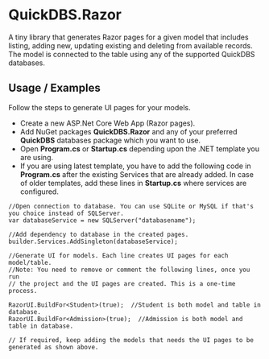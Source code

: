 # QuickDBS.Razor

A tiny library that generates Razor pages for a given model that includes listing, adding new, updating existing and deleting from available records. The model is connected to the table using any of the supported QuickDBS databases.

## Usage / Examples

Follow the steps to generate UI pages for your models.
- Create a new ASP.Net Core Web App (Razor pages).
- Add NuGet packages **QuickDBS.Razor** and any of your preferred **QuickDBS** databases package which you want to use.
- Open **Program.cs** or **Startup.cs** depending upon the .NET template you are using.
- If you are using latest template, you have to add the following code in **Program.cs** after the existing Services that are already added. In case of older templates, add these lines in **Startup.cs** where services are configured.
```
//Open connection to database. You can use SQLite or MySQL if that's you choice instead of SQLServer.
var databaseService = new SQLServer("databasename");

//Add dependency to database in the created pages.
builder.Services.AddSingleton(databaseService);

//Generate UI for models. Each line creates UI pages for each model/table.
//Note: You need to remove or comment the following lines, once you run
// the project and the UI pages are created. This is a one-time process.

RazorUI.BuildFor<Student>(true);  //Student is both model and table in database.
RazorUI.BuildFor<Admission>(true);  //Admission is both model and table in database.

// If required, keep adding the models that needs the UI pages to be generated as shown above.
```
